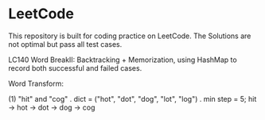 # LeetCode
This repository is built for coding practice on LeetCode. The Solutions are not optimal but pass all test cases. 

LC140 Word BreakII: Backtracking + Memorization, using HashMap to record both successful and failed cases.


Word Transform:

(1) "hit" and  "cog" . dict = ("hot", "dot", "dog", "lot", "log") . min step = 5;
    hit -> hot -> dot -> dog -> cog
